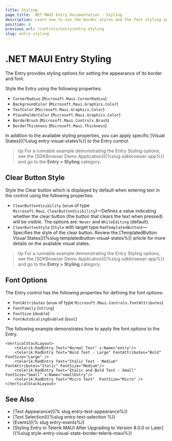 ```yaml
---
title: Styling
page_title: .NET MAUI Entry Documentation - Styling
description: Learn how to use the border styles and the font styling options of the Telerik UI for .NET MAUI Entry control.
position: 6
previous_url: /controls/entry/entry-styling
slug: entry-styling
---
```


# .NET MAUI Entry Styling

The Entry provides styling options for setting the appearance of its border and font.

Style the Entry using the following properties:

* `CornerRadius` (`Microsoft.Maui.CornerRadius`)
* `BackgroundColor` (`Microsoft.Maui.Graphics.Color`)
* `TextColor` (`Microsoft.Maui.Graphics.Color`)
* `PlaceholderColor` (`Microsoft.Maui.Graphics.Color`)
* `BorderBrush` (`Microsoft.Maui.Controls.Brush`)
* `BorderThickness` (`Microsoft.Maui.Thickness`)

In addition to the available styling properties, you can apply specific [Visual States]({%slug entry-visual-states%}) to the Entry control.

>tip For a runnable example demonstrating the Entry Styling options, see the [SDKBrowser Demo Application]({%slug sdkbrowser-app%}) and go to the **Entry > Styling** category.



## Clear Button Style

Style the Clear button which is displayed by default when entering text in the control using the following properties:

* `ClearButtonVisibility` (`enum` of type `Microsoft.Maui.ClearButtonVisibility`)&mdash;Defines a value indicating whether the clear button (the button that clears the text when pressed) will be visible. The options are: `Never` and `WhileEditing` (default).
* `ClearButtonStyle` (`Style` with target type `RadTemplatedButton`)&mdash;Specifies the style of the clear button. Review the [TemplatedButton Visual States]({%slug templatedbutton-visual-states%}) article for more details on the available visual states.

>tip For a runnable example demonstrating the Entry Styling options, see the [SDKBrowser Demo Application]({%slug sdkbrowser-app%}) and go to the **Entry > Styling** category.

## Font Options

The Entry control has the following properties for defining the font options:

* `FontAttributes` (`enum` of type `Microsoft.Maui.Controls.FontAttributes`)
* `FontFamily` (`string`)
* `FontSize` (`double`)
* `FontAutoScalingEnabled` (`bool`)

The following example demonstrates how to apply the font options to the Entry.

```XAML
<VerticalStackLayout>
    <telerik:RadEntry Text="Normal Text" x:Name="entry"/>
    <telerik:RadEntry Text="Bold Text - Large" FontAttributes="Bold" FontSize="Large" />
    <telerik:RadEntry Text="Italic Text - Medium" FontAttributes="Italic" FontSize="Medium"/>
    <telerik:RadEntry Text="Italic and Bold Text - Small"  FontSize="Small" x:Name="smallEntry"/>
    <telerik:RadEntry Text="Micro Text"  FontSize="Micro" />
</VerticalStackLayout>
```

## See Also

- [Text Appearance]({% slug entry-text-appearance%})
- [Text Selection]({%slug entry-text-selection %})
- [Events]({% slug entry-events%})
- [Styling Entry in Telerik MAUI After Upgrading to Version 8.0.0 or Later]({%slug style-entry-visual-state-border-telerik-maui%})
